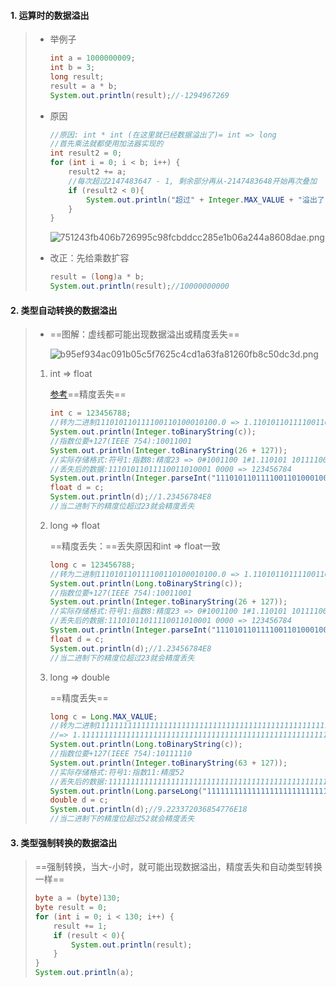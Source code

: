 #### 1. 运算时的数据溢出

> - 举例子
>
>   ```java
>   int a = 1000000009;
>   int b = 3;
>   long result;
>   result = a * b;
>   System.out.println(result);//-1294967269
>   ```
>
> - 原因
>
>   ```java
>   //原因: int * int (在这里就已经数据溢出了)= int => long
>   //首先乘法就都使用加法器实现的
>   int result2 = 0;
>   for (int i = 0; i < b; i++) {
>       result2 += a;
>       //每次超过2147483647 - 1, 剩余部分再从-2147483648开始再次叠加
>       if (result2 < 0){
>           System.out.println("超过" + Integer.MAX_VALUE + "溢出了!再从" + Integer.MIN_VALUE + "开始");
>       }
>   }
>   ```
>
>   ![751243fb406b726995c98fcbddcc285e1b06a244a8608dae.png](https://picbed.familyds.com:8891/2020/11/12/751243fb406b726995c98fcbddcc285e1b06a244a8608dae.png)
>
> - 改正：先给乘数扩容
> 
>   ```java
>   result = (long)a * b;
>   System.out.println(result);//10000000000
>   ```

#### 2. 类型自动转换的数据溢出

> - ==图解：虚线都可能出现数据溢出或精度丢失==
>
>   ![b95ef934ac091b05c5f7625c4cd1a63fa81260fb8c50dc3d.png](https://picbed.familyds.com:8891/2020/11/12/b95ef934ac091b05c5f7625c4cd1a63fa81260fb8c50dc3d.png)
>
> 1. int => float
>
>    [参考](https://blog.csdn.net/qq_31778159/article/details/79284113?utm_medium=distribute.pc_relevant.none-task-blog-title-2&spm=1001.2101.3001.4242)==精度丢失==
>
>    ```java
>    int c = 123456788;
>    //转为二进制111010110111100110100010100.0 => 1.11010110111100110100010100 * 2^26
>    System.out.println(Integer.toBinaryString(c));
>    //指数位要+127(IEEE 754):10011001
>    System.out.println(Integer.toBinaryString(26 + 127));
>    //实际存储格式:符号1:指数8:精度23 => 0#1001100 1#1.110101 10111100 11010001(0100:精度丢失)
>    //丢失后的数据:11101011011110011010001 0000 => 123456784
>    System.out.println(Integer.parseInt("111010110111100110100010000",2));
>    float d = c;
>    System.out.println(d);//1.23456784E8
>    //当二进制下的精度位超过23就会精度丢失
>    ```
>
> 2. long => float
>
>    ==精度丢失：==丢失原因和int => float一致
>
>    ```java
>    long c = 123456788;
>    //转为二进制111010110111100110100010100.0 => 1.11010110111100110100010100 * 2^26
>    System.out.println(Long.toBinaryString(c));
>    //指数位要+127(IEEE 754):10011001
>    System.out.println(Integer.toBinaryString(26 + 127));
>    //实际存储格式:符号1:指数8:精度23 => 0#1001100 1#1.110101 10111100 11010001(0100:精度丢失)
>    //丢失后的数据:11101011011110011010001 0000 => 123456784
>    System.out.println(Integer.parseInt("111010110111100110100010000",2));
>    float d = c;
>    System.out.println(d);//1.23456784E8
>    //当二进制下的精度位超过23就会精度丢失
>    ```
>
> 3. long => double
>
>    ==精度丢失==
>
>    ```java
>    long c = Long.MAX_VALUE;
>    //转为二进制111111111111111111111111111111111111111111111111111111111111111
>    //=> 1.11111111111111111111111111111111111111111111111111111111111111 * 2^63
>    System.out.println(Long.toBinaryString(c));
>    //指数位要+127(IEEE 754):10111110
>    System.out.println(Integer.toBinaryString(63 + 127));
>    //实际存储格式:符号1:指数11:精度52
>    //丢失后的数据:1111111111111111111111111111111111111111111111111111 00000000000 => 9223372036854773760
>    System.out.println(Long.parseLong("111111111111111111111111111111111111111111111111111100000000000",2));
>    double d = c;
>    System.out.println(d);//9.223372036854776E18
>    //当二进制下的精度位超过52就会精度丢失
>    ```

#### 3. 类型强制转换的数据溢出

> ==强制转换，当大-小时，就可能出现数据溢出，精度丢失和自动类型转换一样==
>
> ```java
> byte a = (byte)130;
> byte result = 0;
> for (int i = 0; i < 130; i++) {
>     result += 1;
>     if (result < 0){
>         System.out.println(result);
>     }
> }
> System.out.println(a);
> ```